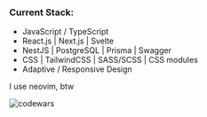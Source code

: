 ### Current Stack:
- JavaScript / TypeScript
- React.js | Next.js | Svelte
- NestJS | PostgreSQL | Prisma | Swagger
- CSS | TailwindCSS | SASS/SCSS | CSS modules 
- Adaptive / Responsive Design

I use neovim, btw

<img alt="codewars" src="https://www.codewars.com/users/Muhammad-Nasyr/badges/large" />
